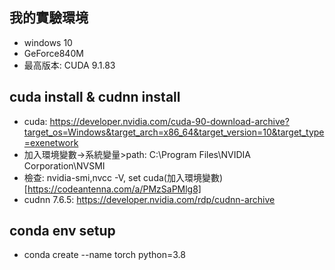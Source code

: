 ## 我的實驗環境
- windows 10
- GeForce840M
- 最高版本: CUDA 9.1.83 
## cuda install & cudnn install
- cuda: https://developer.nvidia.com/cuda-90-download-archive?target_os=Windows&target_arch=x86_64&target_version=10&target_type=exenetwork
- 加入環境變數->系統變量>path: C:\Program Files\NVIDIA Corporation\NVSMI
- 檢查: nvidia-smi,nvcc -V, set cuda(加入環境變數) [https://codeantenna.com/a/PMzSaPMlg8]
- cudnn 7.6.5: https://developer.nvidia.com/rdp/cudnn-archive
## conda env setup
- conda create --name torch python=3.8
